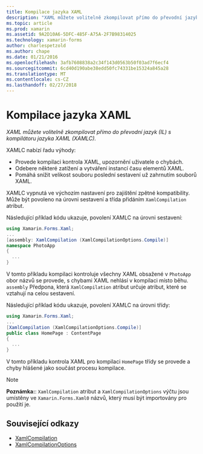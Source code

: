 ```yaml
---
title: Kompilace jazyka XAML
description: "XAML můžete volitelně zkompilovat přímo do převodní jazyk (IL) s kompilátoru jazyka XAML (XAMLC)."
ms.topic: article
ms.prod: xamarin
ms.assetid: 9A2D10A6-5DFC-485F-A75A-2F7B98314025
ms.technology: xamarin-forms
author: charlespetzold
ms.author: chape
ms.date: 01/21/2016
ms.openlocfilehash: 3afb7608838a2c34f143d0563b50f03ad7f6ecf4
ms.sourcegitcommit: 6cd40d190abe38edd50fc74331be15324a845a28
ms.translationtype: MT
ms.contentlocale: cs-CZ
ms.lasthandoff: 02/27/2018
---
```

# <a name="xaml-compilation"></a>Kompilace jazyka XAML

_XAML můžete volitelně zkompilovat přímo do převodní jazyk (IL) s kompilátoru jazyka XAML (XAMLC)._

XAMLC nabízí řadu výhody:

- Provede kompilaci kontrola XAML, upozornění uživatele o chybách.
- Odebere některé zatížení a vytváření instancí času elementů XAML.
- Pomáhá snížit velikost souboru poslední sestavení už zahrnutím souborů XAML.

XAMLC vypnutá ve výchozím nastavení pro zajištění zpětné kompatibility. Může být povoleno na úrovni sestavení a třída přidáním `XamlCompilation` atribut.

Následující příklad kódu ukazuje, povolení XAMLC na úrovni sestavení:

```csharp
using Xamarin.Forms.Xaml;
...
[assembly: XamlCompilation (XamlCompilationOptions.Compile)]
namespace PhotoApp
{
  ...
}
```

V tomto příkladu kompilaci kontroluje všechny XAML obsažené v `PhotoApp` obor názvů se provede, s chybami XAML nehlásí v kompilaci místo běhu.
`assembly` Předpona, která `XamlCompilation` atribut určuje atribut, které se vztahují na celou sestavení.

Následující příklad kódu ukazuje, povolení XAMLC na úrovni třídy:

```csharp
using Xamarin.Forms.Xaml;
...
[XamlCompilation (XamlCompilationOptions.Compile)]
public class HomePage : ContentPage
{
  ...
}
```

V tomto příkladu kontrola XAML pro kompilaci `HomePage` třídy se provede a chyby hlášené jako součást procesu kompilace.

> [!NOTE]
> **Poznámka:**: `XamlCompilation` atribut a `XamlCompilationOptions` výčtu jsou umístěny ve `Xamarin.Forms.Xaml0` názvů, který musí být importovány pro použití je.


## <a name="related-links"></a>Související odkazy

- [XamlCompilation](https://developer.xamarin.com/api/type/Xamarin.Forms.Xaml.XamlCompilationAttribute/)
- [XamlCompilationOptions](https://developer.xamarin.com/api/type/Xamarin.Forms.Xaml.XamlCompilationOptions/)
